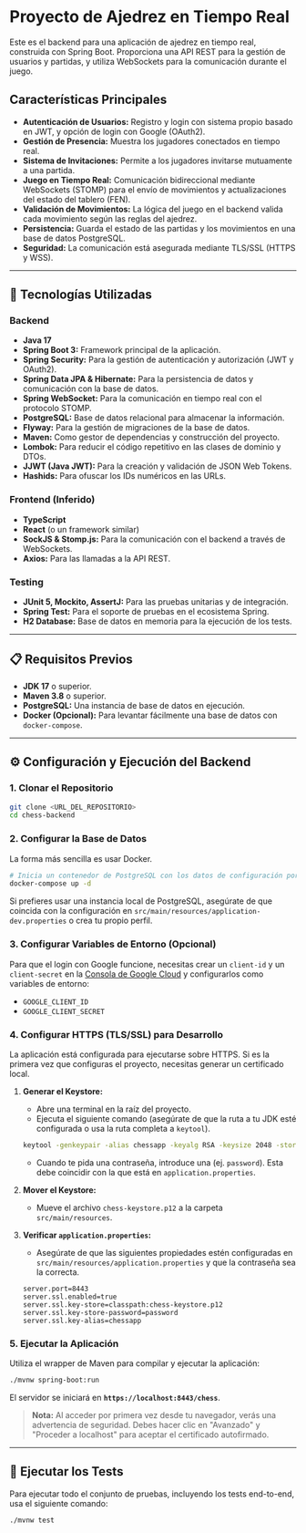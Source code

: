 # Proyecto de Ajedrez en Tiempo Real

Este es el backend para una aplicación de ajedrez en tiempo real, construida con Spring Boot. Proporciona una API REST para la gestión de usuarios y partidas, y utiliza WebSockets para la comunicación durante el juego.

## Características Principales

- **Autenticación de Usuarios:** Registro y login con sistema propio basado en JWT, y opción de login con Google (OAuth2).
- **Gestión de Presencia:** Muestra los jugadores conectados en tiempo real.
- **Sistema de Invitaciones:** Permite a los jugadores invitarse mutuamente a una partida.
- **Juego en Tiempo Real:** Comunicación bidireccional mediante WebSockets (STOMP) para el envío de movimientos y actualizaciones del estado del tablero (FEN).
- **Validación de Movimientos:** La lógica del juego en el backend valida cada movimiento según las reglas del ajedrez.
- **Persistencia:** Guarda el estado de las partidas y los movimientos en una base de datos PostgreSQL.
- **Seguridad:** La comunicación está asegurada mediante TLS/SSL (HTTPS y WSS).

---

## 🚀 Tecnologías Utilizadas

### Backend
- **Java 17**
- **Spring Boot 3:** Framework principal de la aplicación.
- **Spring Security:** Para la gestión de autenticación y autorización (JWT y OAuth2).
- **Spring Data JPA & Hibernate:** Para la persistencia de datos y comunicación con la base de datos.
- **Spring WebSocket:** Para la comunicación en tiempo real con el protocolo STOMP.
- **PostgreSQL:** Base de datos relacional para almacenar la información.
- **Flyway:** Para la gestión de migraciones de la base de datos.
- **Maven:** Como gestor de dependencias y construcción del proyecto.
- **Lombok:** Para reducir el código repetitivo en las clases de dominio y DTOs.
- **JJWT (Java JWT):** Para la creación y validación de JSON Web Tokens.
- **Hashids:** Para ofuscar los IDs numéricos en las URLs.

### Frontend (Inferido)
- **TypeScript**
- **React** (o un framework similar)
- **SockJS & Stomp.js:** Para la comunicación con el backend a través de WebSockets.
- **Axios:** Para las llamadas a la API REST.

### Testing
- **JUnit 5, Mockito, AssertJ:** Para las pruebas unitarias y de integración.
- **Spring Test:** Para el soporte de pruebas en el ecosistema Spring.
- **H2 Database:** Base de datos en memoria para la ejecución de los tests.

---

## 📋 Requisitos Previos

- **JDK 17** o superior.
- **Maven 3.8** o superior.
- **PostgreSQL:** Una instancia de base de datos en ejecución.
- **Docker (Opcional):** Para levantar fácilmente una base de datos con `docker-compose`.

---

## ⚙️ Configuración y Ejecución del Backend

### 1. Clonar el Repositorio

```bash
git clone <URL_DEL_REPOSITORIO>
cd chess-backend
```

### 2. Configurar la Base de Datos

La forma más sencilla es usar Docker.

```bash
# Inicia un contenedor de PostgreSQL con los datos de configuración por defecto
docker-compose up -d
```

Si prefieres usar una instancia local de PostgreSQL, asegúrate de que coincida con la configuración en `src/main/resources/application-dev.properties` o crea tu propio perfil.

### 3. Configurar Variables de Entorno (Opcional)

Para que el login con Google funcione, necesitas crear un `client-id` y un `client-secret` en la [Consola de Google Cloud](https://console.cloud.google.com/apis/credentials) y configurarlos como variables de entorno:

- `GOOGLE_CLIENT_ID`
- `GOOGLE_CLIENT_SECRET`

### 4. Configurar HTTPS (TLS/SSL) para Desarrollo

La aplicación está configurada para ejecutarse sobre HTTPS. Si es la primera vez que configuras el proyecto, necesitas generar un certificado local.

1.  **Generar el Keystore:**
    -   Abre una terminal en la raíz del proyecto.
    -   Ejecuta el siguiente comando (asegúrate de que la ruta a tu JDK esté configurada o usa la ruta completa a `keytool`).
    ```bash
    keytool -genkeypair -alias chessapp -keyalg RSA -keysize 2048 -storetype PKCS12 -keystore chess-keystore.p12 -validity 365
    ```
    -   Cuando te pida una contraseña, introduce una (ej. `password`). Esta debe coincidir con la que está en `application.properties`.

2.  **Mover el Keystore:**
    -   Mueve el archivo `chess-keystore.p12` a la carpeta `src/main/resources`.

3.  **Verificar `application.properties`:**
    -   Asegúrate de que las siguientes propiedades estén configuradas en `src/main/resources/application.properties` y que la contraseña sea la correcta.
    ```properties
    server.port=8443
    server.ssl.enabled=true
    server.ssl.key-store=classpath:chess-keystore.p12
    server.ssl.key-store-password=password
    server.ssl.key-alias=chessapp
    ```

### 5. Ejecutar la Aplicación

Utiliza el wrapper de Maven para compilar y ejecutar la aplicación:

```bash
./mvnw spring-boot:run
```

El servidor se iniciará en **`https://localhost:8443/chess`**.

> **Nota:** Al acceder por primera vez desde tu navegador, verás una advertencia de seguridad. Debes hacer clic en "Avanzado" y "Proceder a localhost" para aceptar el certificado autofirmado.

---

## 🧪 Ejecutar los Tests

Para ejecutar todo el conjunto de pruebas, incluyendo los tests end-to-end, usa el siguiente comando:

```bash
./mvnw test
```
